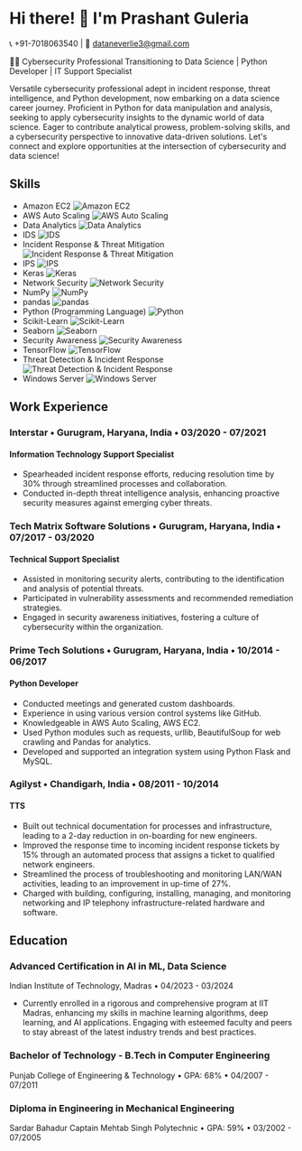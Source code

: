 # Hi there! 👋 I'm Prashant Guleria

📞 +91-7018063540 | 📧 dataneverlie3@gmail.com

👨‍💻 Cybersecurity Professional Transitioning to Data Science | Python Developer | IT Support Specialist

Versatile cybersecurity professional adept in incident response, threat intelligence, and Python development, now embarking on a data science career journey. Proficient in Python for data manipulation and analysis, seeking to apply cybersecurity insights to the dynamic world of data science. Eager to contribute analytical prowess, problem-solving skills, and a cybersecurity perspective to innovative data-driven solutions. Let's connect and explore opportunities at the intersection of cybersecurity and data science!

## Skills
- Amazon EC2 ![Amazon EC2](https://img.icons8.com/color/48/000000/amazon-ec2.png)
- AWS Auto Scaling ![AWS Auto Scaling](https://img.icons8.com/color/48/000000/aws.png)
- Data Analytics ![Data Analytics](https://img.icons8.com/color/48/000000/data-analytics.png)
- IDS ![IDS](https://img.icons8.com/ios-filled/50/000000/shield.png)
- Incident Response & Threat Mitigation ![Incident Response & Threat Mitigation](https://img.icons8.com/ios-filled/50/000000/security-configuration.png)
- IPS ![IPS](https://img.icons8.com/ios-filled/50/000000/ips.png)
- Keras ![Keras](https://img.icons8.com/color/48/000000/keras.png)
- Network Security ![Network Security](https://img.icons8.com/ios-filled/50/000000/network-security.png)
- NumPy ![NumPy](https://img.icons8.com/color/48/000000/numpy.png)
- pandas ![pandas](https://img.icons8.com/color/48/000000/pandas.png)
- Python (Programming Language) ![Python](https://img.icons8.com/color/48/000000/python.png)
- Scikit-Learn ![Scikit-Learn](https://img.icons8.com/color/48/000000/scikit-learn.png)
- Seaborn ![Seaborn](https://img.icons8.com/color/48/000000/seaborn.png)
- Security Awareness ![Security Awareness](https://img.icons8.com/color/48/000000/security-scan.png)
- TensorFlow ![TensorFlow](https://img.icons8.com/color/48/000000/tensorflow.png)
- Threat Detection & Incident Response ![Threat Detection & Incident Response](https://img.icons8.com/ios-filled/50/000000/smart-lock.png)
- Windows Server ![Windows Server](https://img.icons8.com/color/48/000000/windows-server.png)

## Work Experience

### Interstar • Gurugram, Haryana, India • 03/2020 - 07/2021
#### Information Technology Support Specialist
- Spearheaded incident response efforts, reducing resolution time by 30% through streamlined processes and collaboration.
- Conducted in-depth threat intelligence analysis, enhancing proactive security measures against emerging cyber threats.

### Tech Matrix Software Solutions • Gurugram, Haryana, India • 07/2017 - 03/2020
#### Technical Support Specialist
- Assisted in monitoring security alerts, contributing to the identification and analysis of potential threats.
- Participated in vulnerability assessments and recommended remediation strategies.
- Engaged in security awareness initiatives, fostering a culture of cybersecurity within the organization.

### Prime Tech Solutions • Gurugram, Haryana, India • 10/2014 - 06/2017
#### Python Developer
- Conducted meetings and generated custom dashboards.
- Experience in using various version control systems like GitHub.
- Knowledgeable in AWS Auto Scaling, AWS EC2.
- Used Python modules such as requests, urllib, BeautifulSoup for web crawling and Pandas for analytics.
- Developed and supported an integration system using Python Flask and MySQL.

### Agilyst • Chandigarh, India • 08/2011 - 10/2014
#### TTS
- Built out technical documentation for processes and infrastructure, leading to a 2-day reduction in on-boarding for new engineers.
- Improved the response time to incoming incident response tickets by 15% through an automated process that assigns a ticket to qualified network engineers.
- Streamlined the process of troubleshooting and monitoring LAN/WAN activities, leading to an improvement in up-time of 27%.
- Charged with building, configuring, installing, managing, and monitoring networking and IP telephony infrastructure-related hardware and software.

## Education

### Advanced Certification in AI in ML, Data Science
Indian Institute of Technology, Madras • 04/2023 - 03/2024
- Currently enrolled in a rigorous and comprehensive program at IIT Madras, enhancing my skills in machine learning algorithms, deep learning, and AI applications. Engaging with esteemed faculty and peers to stay abreast of the latest industry trends and best practices.

### Bachelor of Technology - B.Tech in Computer Engineering
Punjab College of Engineering & Technology • GPA: 68% • 04/2007 - 07/2011

### Diploma in Engineering in Mechanical Engineering
Sardar Bahadur Captain Mehtab Singh Polytechnic • GPA: 59% • 03/2002 - 07/2005


